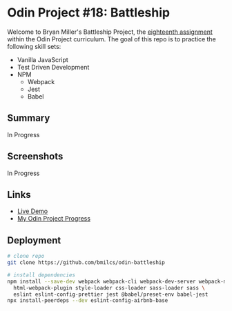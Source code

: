 # Odin Project #18: Battleship

Welcome to Bryan Miller's Battleship Project, the [eighteenth assignment](https://www.theodinproject.com/lessons/node-path-javascript-battleship) within the Odin Project curriculum. The goal of this repo is to practice the following skill sets:

- Vanilla JavaScript
- Test Driven Development
- NPM
  - Webpack
  - Jest
  - Babel

## Summary

In Progress

## Screenshots

In Progress

## Links

- [Live Demo](https://bmilcs.github.io/odin-battleship/)
- [My Odin Project Progress](https://github.com/bmilcs/odin-project)

## Deployment

```sh
# clone repo
git clone https://github.com/bmilcs/odin-battleship

# install dependencies
npm install --save-dev webpack webpack-cli webpack-dev-server webpack-merge \
  html-webpack-plugin style-loader css-loader sass-loader sass \
  eslint eslint-config-prettier jest @babel/preset-env babel-jest
npx install-peerdeps --dev eslint-config-airbnb-base
```
